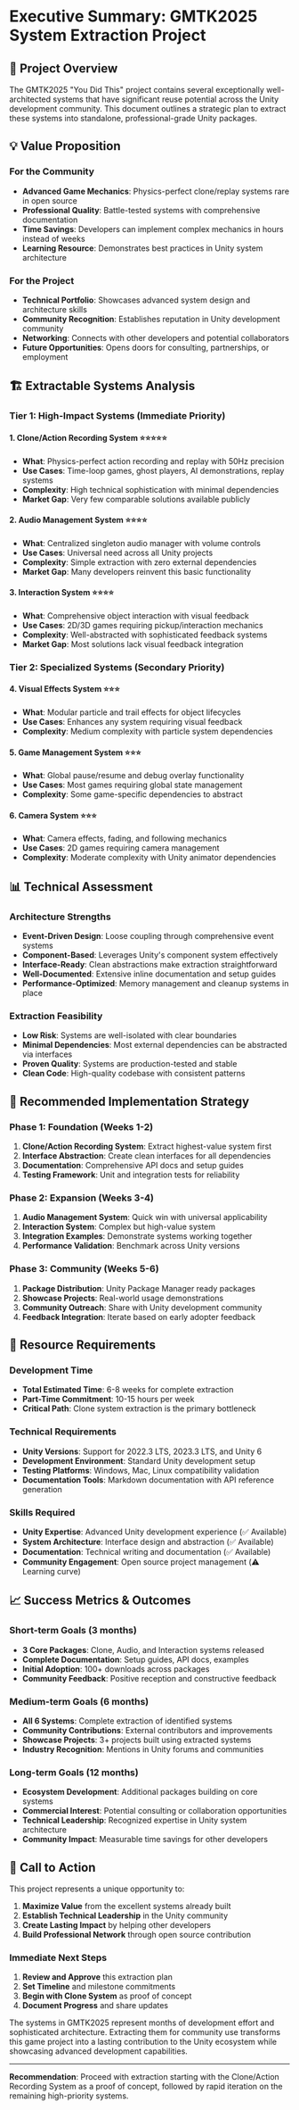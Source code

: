 # Executive Summary: GMTK2025 System Extraction Project

## 🎯 Project Overview

The GMTK2025 "You Did This" project contains several exceptionally well-architected systems that have significant reuse potential across the Unity development community. This document outlines a strategic plan to extract these systems into standalone, professional-grade Unity packages.

## 💡 Value Proposition

### For the Community
- **Advanced Game Mechanics**: Physics-perfect clone/replay systems rare in open source
- **Professional Quality**: Battle-tested systems with comprehensive documentation
- **Time Savings**: Developers can implement complex mechanics in hours instead of weeks
- **Learning Resource**: Demonstrates best practices in Unity system architecture

### For the Project
- **Technical Portfolio**: Showcases advanced system design and architecture skills
- **Community Recognition**: Establishes reputation in Unity development community
- **Networking**: Connects with other developers and potential collaborators
- **Future Opportunities**: Opens doors for consulting, partnerships, or employment

## 🏗️ Extractable Systems Analysis

### Tier 1: High-Impact Systems (Immediate Priority)

#### 1. Clone/Action Recording System ⭐⭐⭐⭐⭐
- **What**: Physics-perfect action recording and replay with 50Hz precision
- **Use Cases**: Time-loop games, ghost players, AI demonstrations, replay systems
- **Complexity**: High technical sophistication with minimal dependencies
- **Market Gap**: Very few comparable solutions available publicly

#### 2. Audio Management System ⭐⭐⭐⭐
- **What**: Centralized singleton audio manager with volume controls
- **Use Cases**: Universal need across all Unity projects
- **Complexity**: Simple extraction with zero external dependencies
- **Market Gap**: Many developers reinvent this basic functionality

#### 3. Interaction System ⭐⭐⭐⭐
- **What**: Comprehensive object interaction with visual feedback
- **Use Cases**: 2D/3D games requiring pickup/interaction mechanics
- **Complexity**: Well-abstracted with sophisticated feedback systems
- **Market Gap**: Most solutions lack visual feedback integration

### Tier 2: Specialized Systems (Secondary Priority)

#### 4. Visual Effects System ⭐⭐⭐
- **What**: Modular particle and trail effects for object lifecycles
- **Use Cases**: Enhances any system requiring visual feedback
- **Complexity**: Medium complexity with particle system dependencies

#### 5. Game Management System ⭐⭐⭐
- **What**: Global pause/resume and debug overlay functionality
- **Use Cases**: Most games requiring global state management
- **Complexity**: Some game-specific dependencies to abstract

#### 6. Camera System ⭐⭐⭐
- **What**: Camera effects, fading, and following mechanics
- **Use Cases**: 2D games requiring camera management
- **Complexity**: Moderate complexity with Unity animator dependencies

## 📊 Technical Assessment

### Architecture Strengths
- **Event-Driven Design**: Loose coupling through comprehensive event systems
- **Component-Based**: Leverages Unity's component system effectively
- **Interface-Ready**: Clean abstractions make extraction straightforward
- **Well-Documented**: Extensive inline documentation and setup guides
- **Performance-Optimized**: Memory management and cleanup systems in place

### Extraction Feasibility
- **Low Risk**: Systems are well-isolated with clear boundaries
- **Minimal Dependencies**: Most external dependencies can be abstracted via interfaces
- **Proven Quality**: Systems are production-tested and stable
- **Clean Code**: High-quality codebase with consistent patterns

## 🎯 Recommended Implementation Strategy

### Phase 1: Foundation (Weeks 1-2)
1. **Clone/Action Recording System**: Extract highest-value system first
2. **Interface Abstraction**: Create clean interfaces for all dependencies
3. **Documentation**: Comprehensive API docs and setup guides
4. **Testing Framework**: Unit and integration tests for reliability

### Phase 2: Expansion (Weeks 3-4)  
1. **Audio Management System**: Quick win with universal applicability
2. **Interaction System**: Complex but high-value system
3. **Integration Examples**: Demonstrate systems working together
4. **Performance Validation**: Benchmark across Unity versions

### Phase 3: Community (Weeks 5-6)
1. **Package Distribution**: Unity Package Manager ready packages
2. **Showcase Projects**: Real-world usage demonstrations
3. **Community Outreach**: Share with Unity development community
4. **Feedback Integration**: Iterate based on early adopter feedback

## 💼 Resource Requirements

### Development Time
- **Total Estimated Time**: 6-8 weeks for complete extraction
- **Part-Time Commitment**: 10-15 hours per week
- **Critical Path**: Clone system extraction is the primary bottleneck

### Technical Requirements
- **Unity Versions**: Support for 2022.3 LTS, 2023.3 LTS, and Unity 6
- **Development Environment**: Standard Unity development setup
- **Testing Platforms**: Windows, Mac, Linux compatibility validation
- **Documentation Tools**: Markdown documentation with API reference generation

### Skills Required
- **Unity Expertise**: Advanced Unity development experience (✅ Available)
- **System Architecture**: Interface design and abstraction (✅ Available)
- **Documentation**: Technical writing and documentation (✅ Available)
- **Community Engagement**: Open source project management (⚠️ Learning curve)

## 📈 Success Metrics & Outcomes

### Short-term Goals (3 months)
- **3 Core Packages**: Clone, Audio, and Interaction systems released
- **Complete Documentation**: Setup guides, API docs, examples
- **Initial Adoption**: 100+ downloads across packages
- **Community Feedback**: Positive reception and constructive feedback

### Medium-term Goals (6 months)
- **All 6 Systems**: Complete extraction of identified systems
- **Community Contributions**: External contributors and improvements
- **Showcase Projects**: 3+ projects built using extracted systems
- **Industry Recognition**: Mentions in Unity forums and communities

### Long-term Goals (12 months)
- **Ecosystem Development**: Additional packages building on core systems
- **Commercial Interest**: Potential consulting or collaboration opportunities
- **Technical Leadership**: Recognized expertise in Unity system architecture
- **Community Impact**: Measurable time savings for other developers

## 🚀 Call to Action

This project represents a unique opportunity to:
1. **Maximize Value** from the excellent systems already built
2. **Establish Technical Leadership** in the Unity community
3. **Create Lasting Impact** by helping other developers
4. **Build Professional Network** through open source contribution

### Immediate Next Steps
1. **Review and Approve** this extraction plan
2. **Set Timeline** and milestone commitments
3. **Begin with Clone System** as proof of concept
4. **Document Progress** and share updates

The systems in GMTK2025 represent months of development effort and sophisticated architecture. Extracting them for community use transforms this game project into a lasting contribution to the Unity ecosystem while showcasing advanced development capabilities.

---

**Recommendation**: Proceed with extraction starting with the Clone/Action Recording System as a proof of concept, followed by rapid iteration on the remaining high-priority systems.